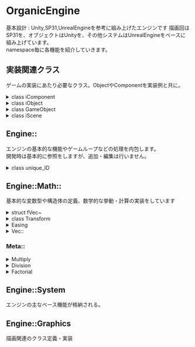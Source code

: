 # OrganicEngine

<t>基本設計 : Unity,SP31,UnrealEngineを参考に組み上げたエンジンです
描画回はSP31を、オブジェクトはUnityを、その他システムはUnrealEngineをベースに組み上げています。\
namespace毎に各機能を紹介していきます。</t>

## 実装関連クラス
ゲームの実装にあたり必要なクラス。ObjectやComponentを実装例と共に。

<details><summary>class iComponent</summary>
各オブジェクトにつけるコンポーネント

```cpp
class iComponent
{
public:
	iComponent() :m_pObject(nullptr) {};
	virtual ~iComponent() = default;

	virtual bool Init() = 0;
	virtual void Update() = 0;

	/// @brief GameObjectを取得する
	/// @brief 注意※SceneComponentの場合エラー
	/// @return 所属ゲームオブジェクト
	iObject* GetGameObject();

protected:
	iObject* m_pObject;
};
```

<details><summary><code>使用例</code></summary>
モデルコンポーネントの使用

```cpp
bool tekitouScene::Init()
{
	GameObject& pObject = thisCreateObject<GameObject>();
    
    // ゲームオブジェクトへコンポーネントを追加
	ModelRenderer* pModelRenderer = pObject.AddComponent<ModelRenderer>();
	pModelRenderer->Execute("Assets/Model/spot/spot.fbx");// コンポーネント内関数参照
	m_pModel = pModelRenderer->GetModel();

    // シェーダーマネージャーのインスタンス取得
	Engine::Graphic::ShaderManager& sm = Engine::Graphic::ShaderManager::GetInstance();

    // シェーダーをタグ毎に作成
	m_pModel->SetVertexShader("defaultVS");
	m_pModel->SetPixelShader("defaultPS");

    // csoファイルの読み込み
	sm.LoadVertexShader("defaultVS")->Load("defaultVertexShader");
	sm.LoadPixelShader("defaultPS")->Load("defaultPixelShader");
```

</details>

<details><summary><code>実装例</code></summary>
カメラコンポーネントの場合のコード

```cpp
class CameraBase
    : public iComponent
{
public:
	CameraBase();
	virtual ~CameraBase();

	bool Init()override;
    void Update();

	DirectX::XMFLOAT4X4 GetViewMatrix();
	DirectX::XMFLOAT4X4 GetProjMatrix();

	//
	DirectX::XMFLOAT3 GetPos()
	{
		Engine::Math::fVec3 pos = m_Transform->GetWorldPosition();
		return {pos.x,pos.y,pos.z};
	}
	//
	DirectX::XMFLOAT3 GetLook()
	{
		return m_look;
	}

	void SetMainCamera();

protected:
	DirectX::XMFLOAT3 m_look, m_up;	//ビュー行列に必要な変数
	float m_fovy, m_aspect,m_near,m_far;	//プロジェクション行列の設定に必要な変数
	Engine::Math::Transform* m_Transform;
};
```

</details>

***

</details>

<details><summary>class iObject</summary>
GameObjectやiSceneの基底クラス

```cpp
class iObject
{
public:
	iObject* GetParent()const;
	void AddChild(iObject* pChild);

	/// 自オブジェクトの子としてオブジェクトを生成
	template <typename TypeObject>
	TypeObject& thisCreateObject();

	/// @brief 初期化処理
	/// @return 成功ならtrue
	virtual bool Init() = 0;
	/// @brief 更新処理
	virtual void Update() = 0;
	/// @brief 描画処理
	/// @param Parentworld 自身のワールド座標
	virtual void Draw(const Engine::Math::Matrix& world) = 0;

	void Delete();
	void RemoveChild(iObject*);

	bool IsActive()const;
	void SetActive(bool IsActive);

	inline Engine::Math::Transform& GetTransform() { return m_Transform; }

	const ID GetID();

protected:
	iObject();
	virtual ~iObject();
	
	void UpdateChildren();
	void DrawChildren(const Engine::Math::Matrix& world);

private:
	void AddInitQueue(iObject* obj);

private:
	bool m_IsActive;
	Engine::unique_ID m_ID;
	iObject* m_pParent;
	std::deque<iObject*> m_Children;
	Engine::Math::Transform m_Transform;
};
```

</details>

<details><summary>class GameObject</summary>
ゲームオブジェクト

```cpp
class GameObject 
	: public iObject
{
public:
	GameObject();
	~GameObject();

	GameObject& operator=(const GameObject&) = delete;
	GameObject& operator=(GameObject&&) = delete;

	/// @brief コンポーネントの追加
	/// @tparam TypeComp 追加するコンポーネントの型
	/// @return 追加したコンポーネントのポインタ
	template<typename TypeComp, typename = std::enable_if_t<std::is_base_of_v<iComponent, TypeComp>>>
	inline TypeComp* AddComponent();

	/// @brief コンポーネントの取得
	/// @tparam TypeComp 取得するコンポーネントの型
	/// @return 取得したコンポーネントのポインタ
	template<typename TypeComp, typename = std::enable_if_t<std::is_base_of_v<iComponent, TypeComp>>>
	inline TypeComp* GetComponent();

	/// @brief 名前の設定
	/// @param name 設定する名前
	void SetName(const Name& name);
	/// @brief 名前の取得
	/// @return 名前
	const Name& GetName();
	/// @brief タグの取得
	/// @return タグ
	Tag GetTag();
	/// @brief タグの設定
	/// @param tag 設定するタグ
	void SetTag(Tag tag);

	virtual bool Init()override;
	virtual void Update()override;
	/// @brief 描画処理
	/// @param Parentworld 自身のワールド座標
	virtual void Draw(const Engine::Math::Matrix& world);

private:
	Name m_Name;// オブジェクト名
	unsigned m_Tag;// タグ
	std::deque<std::unique_ptr<iComponent>> m_Components;// 追加されたコンポーネント
};
```

<details><summary><code>使用例</code></summary>
ゲームオブジェクトの生成

```cpp
bool tekitouScene::Init()
{
    // 特に追加処理なければGameObjectクラスを生成でOK！
	GameObject& pObject = thisCreateObject<GameObject>();
    
    // 追加処理・機能を付けた物ならこう。
    PlayerObject& pPlayer = thisCreateObject<PlayerObject>();
    pPlayer.SetHP(100); // パラメーターの初期化はここ。
    
    // GameObjectのInit()は次ゲームループでUpdate()前に呼ばれます。
```

</details>

<details><summary><code>実装例</code></summary>
プレイヤーオブジェクトの場合のコード

```cpp
class PlayerObject
    :public GameObject
{
public:
    enum PLAYER_MODE;
public:
	PlayerObject();
	virtual ~PlayerObject();

	bool Init()override;
    void Update()override;

	PLAYER_MODE GetMode();

private:
    PLAYER_MODE m_mode;
    uint16 m_hp;
    uint16 m_mp;
    uint16 m_Atk;
    bool isDie;
	Engine::Math::Transform* m_Transform; 
};
```

</details>

***

</details>

<details><summary>class iScene</summary>
各シーンのベース

```cpp
class iScene 
	:public iObject
{
public:
	iScene();
	virtual ~iScene();

	template<typename TypeComp>
	inline TypeComp* AddSceneComponent();

private:
	void Loading(iScene** ppInstantChange);

private:
	bool m_LoadComplete;
	std::unique_ptr<iComponent> m_SceneComponent;
};
```

<details><summary><code>使用例</code></summary>
シーンの切り替え

```cpp
bool Supervision::Initialize()
{
	SceneManager::CreateInstance();
	SceneManager::GetInstance().ChangeScene<TitleScene>();
```

```cpp
bool hogeScene::Update()
{
	if(PlayerLife <= 0 )
	    SceneManager::GetInstance().ChangeScene<ResultScene>();
```

</details>

<details><summary><code>実装例</code></summary>
テストシーンの実装

```cpp
class testScene
	: public iScene
{
public:
	testScene();
	~testScene();

	bool Init()override;
	void Update()override;
	void Draw(const Engine::Math::Matrix& world)override;

private:
	Engine::Graphic::Model* m_pModel;
};
```

cpp側実装

```cpp
bool testScene::Init()
{
    // 各オブジェクト・コンポーネントの生成・初期化処理

	// カメラの生成
	GameObject& pCam = thisCreateObject<GameObject>();
	pCam.AddComponent<CameraDebug>()->SetMainCamera();

	GameObject& pObject = thisCreateObject<GameObject>();
	ModelRenderer* pModelRenderer = pObject.AddComponent<ModelRenderer>();
	pModelRenderer->Execute("Assets/Model/spot/spot.fbx");
	m_pModel = pModelRenderer->GetModel();

	Engine::Graphic::ShaderManager& sm = Engine::Graphic::ShaderManager::GetInstance();

	m_pModel->SetVertexShader("VertexShader");
	m_pModel->SetPixelShader("PixelShader");

	sm.LoadVertexShader("VertexShader")->Load("VertexShader");
	sm.LoadPixelShader("PixelShader")->Load("PixelShader");

    // ↑↑↑　ここら辺コンポーネントに説明アリ

	return true;
}

void testScene::Update()
{
    // カメラはコンポーネント側で制御しているためアップデートの明記は不要！
}

void testScene::Draw(const Engine::Math::Matrix& world)
{
    // ほぼSPのコード

	Engine::Graphic::iRenderTarget* pRT = Engine::Graphic::TextureManager::GetInstance().RecordRenderTarget("default").get();
	Engine::Graphic::GraphicsManager::GetInstance()->SetRenderTarget(1, &pRT, 
		Engine::Graphic::TextureManager::GetInstance().RecordDepstStencil("default").get());

	CameraBase* pCamera = Engine::System::CameraManager::GetInstance().GetMainCamera();
	Engine::Math::fVec4x4 wvp[3];
	wvp[1] = pCamera->GetViewMatrix();
	wvp[2] = pCamera->GetProjMatrix();

	wvp[0] = m_pModel->GetWorldMatrix();

	Engine::Graphic::ShaderManager::GetInstance().LoadVertexShader("VertexShader")->WriteBuffer(0, wvp);

	m_pModel->Draw();
}

```

</details>

***

</details>

## Engine::
エンジンの基本的な機能やゲームループなどの処理を内包します。\
開発時は基本的に参照をしますが、追加・編集は行いません。



<details><summary>class unique_ID</summary>
オブジェクトやその他ユニークなＩＤを使用したい場合に使ってください

```cpp
class unique_ID {
private: 
    static ID m_Counter;
    ID m_ID;
public:	
    unique_ID() { m_ID = ++m_Counter; }
	explicit operator ID() { return m_ID; }
};
```
</details>

## Engine::Math::
基本的な変数型や構造体の定義、数学的な挙動・計算の実装をしています

<details><summary>struct fVec~</summary>
各構造体の定義をしています。各演算子オーバーロード済
<br>fVec2~4, nVec2~4, fVec4x4, Matrixを定義（↓例

```cpp
struct fVec3 {
	static const int _SuffixNum = 3;
	union {
		struct {
			float x, y, z;
		};
		float v[_SuffixNum] = { 0.0f,0.0f,0.0f };
	};
};
bool operator==(const fVec3& Left, const fVec3& Right);
bool operator!=(const fVec3& Left, const fVec3& Right);
bool operator>(const fVec3& Left, const fVec3& Right);
bool operator<(const fVec3& Left, const fVec3& Right);
bool operator>=(const fVec3& Left, const fVec3& Right);
bool operator<=(const fVec3& Left, const fVec3& Right);
fVec3 operator+(const fVec3& Left, const fVec3& Right);
fVec3 operator-(const fVec3& Left, const fVec3& Right);
fVec3 operator*(const fVec3& Left, const fVec3& Right);
fVec3 operator/(const fVec3& Left, const fVec3& Right);
fVec3 operator+(const fVec3& Left, const float Right);
fVec3 operator-(const fVec3& Left, const float Right);
fVec3 operator*(const fVec3& Left, const float Right);
fVec3 operator/(const fVec3& Left, const float Right);
```
</details>

<details><summary>class Transform</summary>
位置・回転・拡縮をローカル座標で保持します。

```cpp
class Transform
{
public:
	Transform();
	~Transform();

	void Update();

	fVec3 GetLocalPosition();
	fVec3 GetLocalRotation();
	fVec3 GetLocalScale();
	fVec3 GetWorldPosition();
	fVec3 GetWorldRotation();
	fVec3 GetWorldScale();

	void  SetLocalPosition(fVec3 Get);
	void  SetLocalRotation(fVec3 Get);
	void  SetLocalScale(fVec3 Get);
	void  SetWorldPosition(fVec3 Get);
	void  SetWorldRotation(fVec3 Get);
	void  SetWorldScale(fVec3 Get);

	void SetParent(Transform* tf);
	void RemoveParent();

	void LookPoint(Transform* point);

	Matrix GetWorldMatrix(void);

private:
	void ChangeParent();

private:
	fVec3 m_Rotation; //ローカル座標の回転
	fVec3 m_Scale; //ローカル座標の拡大縮小
	fVec3 m_Position; //ローカル座標の位置

	bool m_IsLook;
	Transform* m_LookPoint;

	Transform* m_Parent;
};
```
</details>

<details><summary>Easing</summary>
StartからGoalまでイージングさせる関数
<br>イージング参考： https://gizma.com/easing/

```cpp
/// @brief イージングを行う関数
/// @tparam Type イージングさせたい型。 - + * 演算子をオーバーロード済なら構造体も可
/// @param alpha 0~1のイージング基準値を渡す
/// @param Start イージングの開始値
/// @param End イージングの終了値
/// @param EaseType イージングの種類
/// @return イージングされた値
template<typename Type>
Type Easing(float alpha, Type Start, Type End, Ease EaseType)
{
	Type result = End - Start;
    switch (EaseType) //イージングの種類毎に処理
    {...
    }
	return result * alpha + Start;
}
```
</details>

<details><summary>Vec::</summary>
ベクトルの正規化や長さを求める関数

```cpp
/// @brief ベクトルの長さを求める
/// @param Vector 求めるベクトル
/// @return ベクトルの長さ
float length(const fVec3& Vector);

/// @brief ベクトルを正規化する
/// @param Vector 正規化するベクトル
/// @return 正規化されたベクトル
fVec3 Nomalize(fVec3 Vector);
```
</details>

### Meta::

<details><summary>Multiply</summary>
掛け算をするメタ関数

```cpp
// 掛け算のメタ関数
template <float a, float b > 
inline constexpr float Multiply() { return a * b; }
template <uint32 a, uint32 b> 
inline constexpr float Multiply() { return a * b; }
```
</details>

<details><summary>Division</summary>
割り算をするメタ関数

```cpp
// 割り算のメタ関数
template <float a, float b > 
inline constexpr float Division() { return a / b; }
template <uint32 a, uint32 b> 
inline constexpr float Division() { return a / b; }
```
</details>

<details><summary>Factorial</summary>
階乗をするメタ関数

```cpp
// 階乗のメタ関数
template <uint32 N> 
inline constexpr uint32 Factorial() { return N * Factorial<N - 1>(); }
template <> 
inline constexpr uint32 Factorial<0>() { return 1; }

```
</details>

## Engine::System
エンジンの主なベース機能が格納される。

## Engine::Graphics
描画関連のクラス定義・実装
